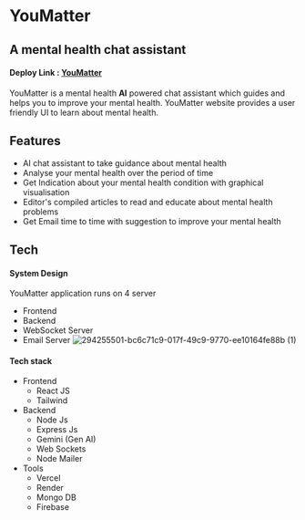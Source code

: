 # YouMatter
## A mental health chat assistant

#### Deploy Link : [YouMatter](https://youmatter-1.vercel.app/)

YouMatter is a mental health **AI** powered chat assistant which guides and helps you to improve your mental health.
YouMatter website provides a user friendly UI to learn about mental health.

## Features

- AI chat assistant to take guidance about mental health
- Analyse your mental health over the period of time
- Get Indication about your mental health condition with graphical visualisation
- Editor's compiled articles to read and educate about mental health problems
- Get Email time to time with suggestion to improve your mental health



## Tech

#### System Design
YouMatter application runs on 4 server
- Frontend
- Backend
- WebSocket Server
- Email Server
![294255501-bc6c71c9-017f-49c9-9770-ee10164fe88b (1)](https://github.com/nikhilgb0110/Youmatter/assets/92659226/72faf149-4303-4ec0-8f40-c2612cee49f4)


#### Tech stack
- Frontend
  - React JS
  - Tailwind
- Backend
  - Node Js
  - Express Js
  - Gemini (Gen AI)
  - Web Sockets
  - Node Mailer
- Tools
  - Vercel
  - Render
  - Mongo DB
  - Firebase
